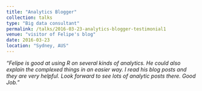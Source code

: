 ```yaml
---
title: "Analytics Blogger"
collection: talks
type: "Big data consultant"
permalink: /talks/2016-03-23-analytics-blogger-testimonial1
venue: "visitor of Felipe's blog"
date: 2016-03-23
location: "Sydney, AUS"
---
```


*“Felipe is good at using R on several kinds of analytics. He could also explain the complexed things in an easier way. I read his blog posts and they are very helpful. Look forward to see lots of analytic posts there. Good Job.”*
